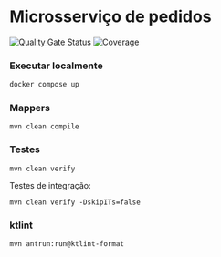 # Microsserviço de pedidos

[![Quality Gate Status](https://sonarcloud.io/api/project_badges/measure?project=FIAP-3SOAT-G15_orders-api&metric=alert_status)](https://sonarcloud.io/summary/new_code?id=FIAP-3SOAT-G15_orders-api)
[![Coverage](https://sonarcloud.io/api/project_badges/measure?project=FIAP-3SOAT-G15_orders-api&metric=coverage)](https://sonarcloud.io/summary/new_code?id=FIAP-3SOAT-G15_orders-api)

### Executar localmente

```bash
docker compose up
```

### Mappers

```
mvn clean compile
```

### Testes

```
mvn clean verify
```

Testes de integração:

```
mvn clean verify -DskipITs=false
```

### ktlint

```
mvn antrun:run@ktlint-format
```
